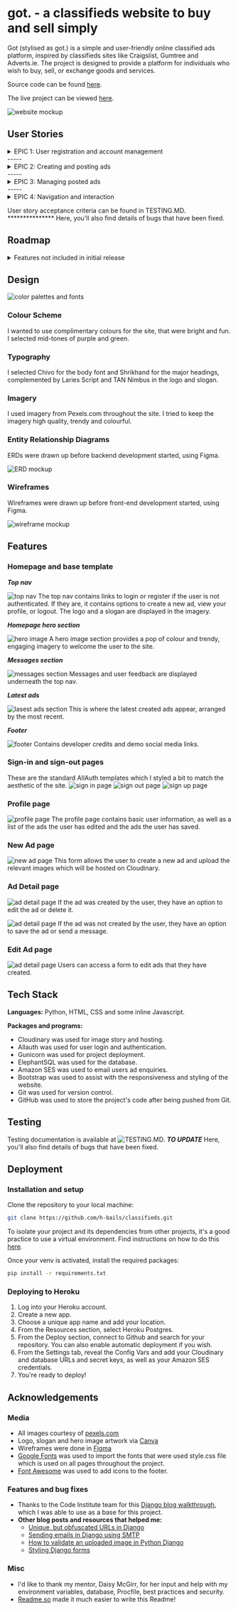 # got. - a classifieds website to buy and sell simply

Got (stylised as got.) is a simple and user-friendly online classified ads platform, inspired by classifieds sites like Craigslist, Gumtree and Adverts.ie. The project is designed to provide a platform for individuals who wish to buy, sell, or exchange goods and services.

Source code can be found [here](https://github.com/h-bails/classifieds).

The live project can be viewed [here](https://got-it.herokuapp.com).

![website mockup](static/readme/mockup-all-devices-black.png)


## User Stories

<details>

<summary> EPIC 1: User registration and account management</summary>
<br>

**USER STORY: User registration**
[MUST-HAVE]

- As an unregistered user, I want to register for an account so that I can post ads and manage my posted ads.

**USER STORY: Log in and log out of account**
[MUST HAVE]

- As a registered user, I want to log in to my account so that I can access my posted ads and personal profile. I also want to log out of my account when I am done using the site.

**USER STORY: View my profile**
[MUST HAVE]

- As an authenticated user, I want to be able to view my profile so that I can view my information and posted ads.

**USER STORY: Admin login**
[MUST HAVE]

- As a superuser/admin, I am able to log into the Django admin section of the site to manage users, ads, and categories.

</details>
-----

<details>

<summary> EPIC 2: Creating and posting ads</summary>
<br>

**USER STORY: Create new ad**
[MUST HAVE]
- As a logged-in user, I want to create new ads so that I can sell my items.

**USER STORY: Upload images to ad**
[SHOULD HAVE]
- As a logged-in user, I want to upload images of the items I'm selling so that potential buyers can see the item's condition.

</details>
-----

<details>

<summary> EPIC 3: Managing posted ads</summary>
<br>

**USER STORY: View posted ads**
[MUST HAVE]

- As a logged-in user, I want to view my posted ads so that I can manage them effectively.

**USER STORY: Edit ad**
[MUST HAVE]

- As a logged-in user, I want to edit my ads so that I can update information or fix mistakes.

**USER STORY: Delete ad**
[MUST HAVE]

- As a logged-in user, I want to delete ads so that I can remove items that are no longer available.

**USER STORY: Receive notification when buyer is interested**
[MUST HAVE]

- As a logged-in user, I want to receive notifications when someone is interested in my ad so I can respond promptly.

</details>
-----

<details>

<summary> EPIC 4: Navigation and interaction</summary>
<br>

**USER STORY: Save ads to a list**
[SHOULD HAVE]

- As a user, I want to save ads to a list (e.g. Favourites) so that I can access them easily in future.

**USER STORY: Toggle saved ads**
[SHOULD HAVE]

- As a user, I want to toggle my saved ads so that I can remove them if they are no longer relevant to me.

**USER STORY: Filter ads by category**
[COULD HAVE]

- As a visitor, I want to filter ads by category so that I can view items in specific categories.

**USER STORY: Sort by date or price**
[COULD HAVE]

- As a visitor, I want to sort ads by date or price so that I can view items in my preferred order.

</details>

User story acceptance criteria can be found in TESTING.MD. ***************
Here, you'll also find details of bugs that have been fixed.

## Roadmap

<details>

<summary> Features not included in initial release</summary>
<br>

These nonessential features were not added due to time constraints in developing the initial release.

### Epic 1: User registration and account management
USER STORY: Delete my profile
[COULD HAVE]
As an authenticated user, I want to be able to delete my profile if I no longer wish to be registered with the site.
           
### Epic 3: Managing posted ads
USER STORY: Mark as 'unavailable'
[WON’T HAVE]
As a logged-in user, I want to mark my ads as "unavailable" so that I can inform other potential buyers of the item's status without deleting the ad entirely. (This is useful in case a sale falls through, for example).

### Epic 4: Navigation and interaction
USER STORY: Search by keyword
[WON’T HAVE]
As a visitor, I want to search for ads by keywords so that I can find items I'm interested in.

USER STORY: Review buyers and sellers
[WON’T HAVE]
As a logged-in user, I want to rate and review other sellers or buyers so that I can provide feedback and help build trust within the community.

</details>

## Design

![color palettes and fonts](static/readme/logo-font-palette.png)

### Colour Scheme
I wanted to use complimentary colours for the site, that were bright and fun. I selected mid-tones of purple and green. 

### Typography
I selected Chivo for the body font and Shrikhand for the major headings, complemented by Laries Script and TAN Nimbus in the logo and slogan.

### Imagery
I used imagery from Pexels.com throughout the site. I tried to keep the imagery high quality, trendy and colourful.

### Entity Relationship Diagrams
ERDs were drawn up before backend development started, using Figma.

![ERD mockup](static/readme/entity-relationship-diagram.png)

### Wireframes
Wireframes were drawn up before front-end development started, using Figma.

![wireframe mockup](static/readme/wireframes.png)
## Features

### Homepage and base template

***Top nav***

![top nav](static/readme/top-nav.png)
The top nav contains links to login or register if the user is not authenticated. If they are, it contains options to create a new ad, view your profile, or logout. The logo and a slogan are displayed in the imagery.

***Homepage hero section***

![hero image](static/readme/home-hero-section.png)
A hero image section provides a pop of colour and trendy, engaging imagery to welcome the user to the site.

***Messages section***

![messages section](static/readme/home-messages.png)
Messages and user feedback are displayed underneath the top nav.

***Latest ads***

![lasest ads section](static/readme/home-ad-section.png)
This is where the latest created ads appear, arranged by the most recent.

***Footer***

![footer](static/readme/footer.png)
Contains developer credits and demo social media links.

### Sign-in and sign-out pages

These are the standard AllAuth templates which I styled a bit to match the aesthetic of the site.
![sign in page](static/readme/sign-in.png)
![sign out page](static/readme/sign-out.png)
![sign up page](static/readme/sign-up.png)

### Profile page

![profile page](static/readme/profile-page.png)
The profile page contains basic user information, as well as a list of the ads the user has edited and the ads the user has saved.

### New Ad page

![new ad page](static/readme/new-ad-form.png)
This form allows the user to create a new ad and upload the relevant images which will be hosted on Cloudinary.

### Ad Detail page

![ad detail page](static/readme/ad-detail-user-created.png)
If the ad was created by the user, they have an option to edit the ad or delete it.

![ad detail page](static/readme/ad-detail-not-user-created.png)
If the ad was not created by the user, they have an option to save the ad or send a message.

### Edit Ad page

![ad detail page](static/readme/edit-ad.png)
Users can access a form to edit ads that they have created.

## Tech Stack
**Languages:** 
Python, HTML, CSS and some inline Javascript.

**Packages and programs:** 
- Cloudinary was used for image story and hosting.
- Allauth was used for user login and authentication.
- Gunicorn was used for project deployment.
- ElephantSQL was used for the database.
- Amazon SES was used to email users ad enquiries.
- Bootstrap was used to assist with the responsiveness and styling of the website.
- Git was used for version control.
- GitHub was used to store the project's code after being pushed from Git.

## Testing

Testing documentation is available at ![TESTING.MD](). *****TO UPDATE*****
Here, you'll also find details of bugs that have been fixed.

## Deployment

### Installation and setup
Clone the repository to your local machine:
```bash
git clone https://github.com/h-bails/classifieds.git
```

To isolate your project and its dependencies from other projects, it's a good practice to use a virtual environment. Find instructions on how to do this [here](https://docs.python.org/3/library/venv.html).


Once your venv is activated, install the required packages:
```bash
pip install -r requirements.txt
```

### Deploying to Heroku
1. Log into your Heroku account.
2. Create a new app.
3. Choose a unique app name and add your location.
4. From the Resources section, select Heroku Postgres.
5. From the Deploy section, connect to Github and search for your repository. You can also enable automatic deployment if you wish.
6. From the Settings tab, reveal the Config Vars and add your Cloudinary and database URLs and secret keys, as well as your Amazon SES credentials.
7. You're ready to deploy!

## Acknowledgements

### Media 
- All images courtesy of [pexels.com](pexels.com)
- Logo, slogan and hero image artwork via [Canva](canva.com)
- Wireframes were done in [Figma](figma.com)
- [Google Fonts](fonts.google.com) was used to import the fonts that were used style.css file which is used on all pages throughout the project.
- [Font Awesome](fontawesome.com) was used to add icons to the footer.

### Features and bug fixes
- Thanks to the Code Institute team for this [Django blog walkthrough](https://github.com/Code-Institute-Solutions/Django3blog/), which I was able to use as a base for this project.
- **Other blog posts and resources that helped me:**
    - [Unique, but obfuscated URLs in Django](https://alldjango.com/tips/unique-obfuscated-urls-django)
    - [Sending emails in Django using SMTP](https://opensource.com/article/22/12/django-send-emails-smtp)
    - [How to validate an uploaded image in Python Django](https://pythoncircle.com/post/773/how-to-validate-an-uploaded-image-in-python-django/)
    - [Styling Django forms](https://medium.com/swlh/how-to-style-your-django-forms-7e8463aae4fa)


### Misc
- I'd like to thank my mentor, Daisy McGirr, for her input and help with my environment variables, database, Procfile, best practices and security.
- [Readme.so](readme.so) made it much easier to write this Readme!

